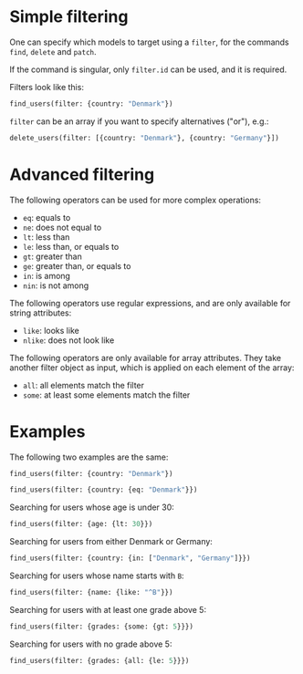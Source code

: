 # Simple filtering

One can specify which models to target using a `filter`, for the commands
`find`, `delete` and `patch`.

If the command is singular, only `filter.id` can be used, and it is required.

Filters look like this:

```graphql
find_users(filter: {country: "Denmark"})
```

`filter` can be an array if you want to specify alternatives ("or"), e.g.:

```graphql
delete_users(filter: [{country: "Denmark"}, {country: "Germany"}])
```

# Advanced filtering

The following operators can be used for more complex operations:
  - `eq`: equals to
  - `ne`: does not equal to
  - `lt`: less than
  - `le`: less than, or equals to
  - `gt`: greater than
  - `ge`: greater than, or equals to
  - `in`: is among
  - `nin`: is not among

The following operators use regular expressions, and are only available for
string attributes:
  - `like`: looks like
  - `nlike`: does not look like

The following operators are only available for array attributes.
They take another filter object as input, which is applied on each element of
the array:
  - `all`: all elements match the filter
  - `some`: at least some elements match the filter

# Examples

The following two examples are the same:

```graphql
find_users(filter: {country: "Denmark"})
```

```graphql
find_users(filter: {country: {eq: "Denmark"}})
```

Searching for users whose age is under 30:

```graphql
find_users(filter: {age: {lt: 30}})
```

Searching for users from either Denmark or Germany:

```graphql
find_users(filter: {country: {in: ["Denmark", "Germany"]}})
```

Searching for users whose name starts with `B`:

```graphql
find_users(filter: {name: {like: "^B"}})
```

Searching for users with at least one grade above 5:

```graphql
find_users(filter: {grades: {some: {gt: 5}}})
```

Searching for users with no grade above 5:

```graphql
find_users(filter: {grades: {all: {le: 5}}})
```
